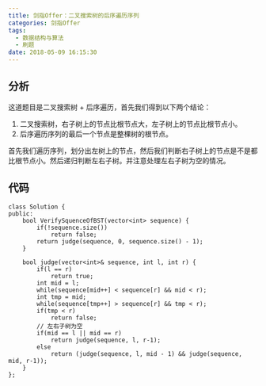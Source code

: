```yaml
---
title: 剑指Offer：二叉搜索树的后序遍历序列
categories: 剑指Offer
tags:
  - 数据结构与算法
  - 刷题
date: 2018-05-09 16:15:30
---
```

## 分析

这道题目是二叉搜索树 + 后序遍历，首先我们得到以下两个结论：
1. 二叉搜索树，右子树上的节点比根节点大，左子树上的节点比根节点小。
2. 后序遍历序列的最后一个节点是整棵树的根节点。

首先我们遍历序列，划分出左树上的节点，然后我们判断右子树上的节点是不是都比根节点小。然后递归判断左右子树。并注意处理左右子树为空的情况。

## 代码
```
class Solution {
public:
    bool VerifySquenceOfBST(vector<int> sequence) {
        if(!sequence.size())
            return false;
        return judge(sequence, 0, sequence.size() - 1);
    }
    
    bool judge(vector<int>& sequence, int l, int r) {
        if(l == r)
            return true;
        int mid = l;
        while(sequence[mid++] < sequence[r] && mid < r);
        int tmp = mid;
        while(sequence[tmp++] > sequence[r] && tmp < r);
        if(tmp < r)
            return false;
		// 左右子树为空
        if(mid == l || mid == r)
            return judge(sequence, l, r-1);
        else
            return (judge(sequence, l, mid - 1) && judge(sequence, mid, r-1));
    }
};
     
```

